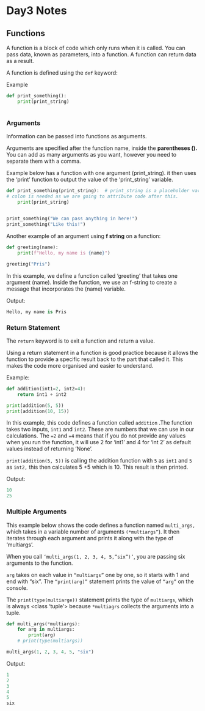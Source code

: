 # Day3 Notes

## Functions

A function is a block of code which only runs when it is called. You can pass data, known as parameters, into a function. A function can return data as a result.

A function is defined using the `def` keyword:

Example

```python
def print_something():  
    print(print_string)
     
```

### Arguments

Information can be passed into functions as arguments. 

Arguments are specified after the function name, inside the **parentheses ().** You can add as many arguments as you want, however you need to separate them with a comma. 

Example below has a function with one argument (print_string). it then uses the ‘print’ function to output the value of the ‘print_string’ variable. 

```python
def print_something(print_string):  # print_string is a placeholder variable- this turns into an argument. 
# colon is needed as we are going to attribute code after this. 
    print(print_string)
     

print_something("We can pass anything in here!")
print_something("Like this!")
```

Another example of an argument using **f string** on a function:

```python
def greeting(name):
    print(f"Hello, my name is {name}")

greeting("Pris")
```

In this example, we define a function called ‘greeting’ that takes one argument (name). Inside the function, we use an f-string to create a message that incorporates the (name) variable. 

Output: 

```python
Hello, my name is Pris
```

### Return Statement

The `return` keyword is to exit a function and return a value.

Using a return statement in a function is good practice because it allows the function to provide a specific result back to the part that called it. This makes the code more organised and easier to understand. 

Example: 

```python
def addition(int1=2, int2=4):
    return int1 + int2

print(addition(5, 5))
print(addition(10, 15))
```

In this example, this code defines a function called `addition` .The function takes two inputs, `int1` and `int2`. These are numbers that we can use in our calculations. The `=2` and `=4` means that if you do not provide any values when you run the function, it will use 2 for ‘int1’ and 4 for ‘int 2’ as default values instead of returning ‘None’.

`print(addition(5, 5))` is calling the addition function with `5` as `int1` and `5` as `int2,` this then calculates 5 +5 which is 10. This result is then printed. 

Output:

```python
10
25
```

### Multiple Arguments

This example below shows the code defines a function named `multi_args,` which takes in a variable number of arguments `(*multiargs”`). It then iterates through each argument and prints it along with the type of ‘multiargs’.

When you call `‘multi_args(1, 2, 3, 4, 5,”six”)’`,  you are passing six arguments to the function. 

`arg` takes on each value in `“multiargs”` one by one, so it starts with 1 and end with “six”. The `“print(arg)”` statement prints the value of `“arg”` on the console. 

The `print(type(multiarge))` statement prints the type of `multiargs`, which is always <class ‘tuple’> because `*multiagrs` collects the arguments into a tuple. 

```python
def multi_args(*multiargs): 
    for arg in multiargs: 
        print(arg)
    # print(type(multiargs))

multi_args(1, 2, 3, 4, 5, "six")
```

Output: 

```python
1
2
3
4
5
six
```